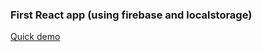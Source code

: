 ### First React app (using firebase and localstorage)

[Quick demo](http://gerasimvol-react-shop.netlify.com)